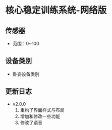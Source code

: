<!--
 * @Author      : Mr.bin
 * @Date        : 2022-10-15 17:01:07
 * @LastEditTime: 2022-12-07 14:31:09
 * @Description : energy-n14-e13-network-prone-position-spine
-->

# 核心稳定训练系统-网络版

## 传感器

- 范围：0~100

## 设备类别

- 卧姿设备类别

## 更新日志

- v2.0.0
  1. 重构了界面样式与布局
  2. 增加和修改一些功能
  3. 修改了语音
